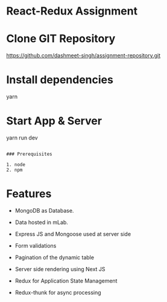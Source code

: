 # React-Redux Assignment

# Clone GIT Repository

https://github.com/dashmeet-singh/assignment-repository.git

# Install dependencies
yarn

# Start App & Server
yarn run dev
```

### Prerequisites

1. node
2. npm
```

# Features

* MongoDB as Database.

* Data hosted in mLab.

* Express JS and Mongoose used at server side

* Form validations

* Pagination of the dynamic table

* Server side rendering using Next JS

* Redux for Application State Management

* Redux-thunk for async processing
